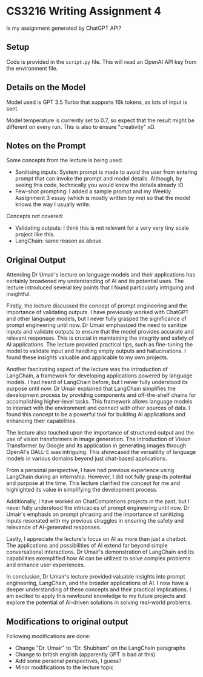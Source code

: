 # CS3216 Writing Assignment 4

Is my assignment generated by ChatGPT API?

## Setup

Code is provided in the `script.py` file. This will read an OpenAI API key from the environment file.

## Details on the Model

Model used is GPT 3.5 Turbo that supports 16k tokens, as lots of input is sent.

Model temperature is currently set to 0.7, so expect that the result might be different on every run. This is also to ensure "creativity" xD.

## Notes on the Prompt

Some concepts from the lecture is being used:

- Sanitising inputs: System prompt is made to avoid the user from entering prompt that can invoke the prompt and model details. Although, by seeing this code, technically you would know the details already :O
- Few-shot prompting: I added a sample prompt and my Weekly Assignment 3 essay (which is mostly written by me) so that the model knows the way I usually write.

Concepts not covered:
- Validating outputs: I think this is not relevant for a very very tiny scale project like this.
- LangChain: same reason as above.

## Original Output

Attending Dr Umair's lecture on language models and their applications has certainly broadened my understanding of AI and its potential uses. The lecture introduced several key points that I found particularly intriguing and insightful.

Firstly, the lecture discussed the concept of prompt engineering and the importance of validating outputs. I have previously worked with ChatGPT and other language models, but I never fully grasped the significance of prompt engineering until now. Dr Umair emphasized the need to sanitize inputs and validate outputs to ensure that the model provides accurate and relevant responses. This is crucial in maintaining the integrity and safety of AI applications. The lecture provided practical tips, such as fine-tuning the model to validate input and handling empty outputs and hallucinations. I found these insights valuable and applicable to my own projects.

Another fascinating aspect of the lecture was the introduction of LangChain, a framework for developing applications powered by language models. I had heard of LangChain before, but I never fully understood its purpose until now. Dr Umair explained that LangChain simplifies the development process by providing components and off-the-shelf chains for accomplishing higher-level tasks. This framework allows language models to interact with the environment and connect with other sources of data. I found this concept to be a powerful tool for building AI applications and enhancing their capabilities.

The lecture also touched upon the importance of structured output and the use of vision transformers in image generation. The introduction of Vision Transformer by Google and its application in generating images through OpenAI's DALL-E was intriguing. This showcased the versatility of language models in various domains beyond just chat-based applications.

From a personal perspective, I have had previous experience using LangChain during an internship. However, I did not fully grasp its potential and purpose at the time. This lecture clarified the concept for me and highlighted its value in simplifying the development process.

Additionally, I have worked on ChatCompletions projects in the past, but I never fully understood the intricacies of prompt engineering until now. Dr Umair's emphasis on prompt phrasing and the importance of sanitizing inputs resonated with my previous struggles in ensuring the safety and relevance of AI-generated responses.

Lastly, I appreciate the lecture's focus on AI as more than just a chatbot. The applications and possibilities of AI extend far beyond simple conversational interactions. Dr Umair's demonstration of LangChain and its capabilities exemplified how AI can be utilized to solve complex problems and enhance user experiences.

In conclusion, Dr Umair's lecture provided valuable insights into prompt engineering, LangChain, and the broader applications of AI. I now have a deeper understanding of these concepts and their practical implications. I am excited to apply this newfound knowledge to my future projects and explore the potential of AI-driven solutions in solving real-world problems.

## Modifications to original output

Following modifications are done:

- Change "Dr. Umair" to "Dr. Shubham" on the LangChain paragraphs
- Change to british english (apparently GPT is bad at this)
- Add some personal perspectives, I guess?
- Minor modifications to the lecture topic
